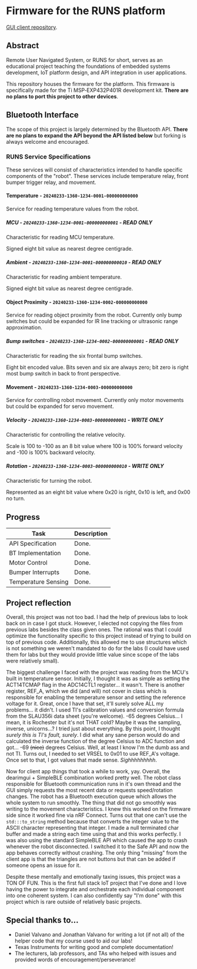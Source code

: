# Firmware for the RUNS platform

[GUI client repository](https://github.com/Jah-On/RUNS_CLIENT).

## Abstract

Remote User Navigated System, or RUNS for short, serves as an educational project teaching the foundations of embedded systems development, IoT platform design, and API integration in user applications. 

This repository houses the firmware for the platform. This firmware is specifically made for the Ti MSP‑EXP432P401R development kit. __There are no plans to port this project to other devices__.

## Bluetooth Interface

The scope of this project is largely determined by the Bluetooth API. __There are no plans to expand the API beyond the API listed below__ but forking is always welcome and encouraged.

### RUNS Service Specifications

These services will consist of characteristics intended to handle specific components of the "robot". These services include temperature relay, front bumper trigger relay, and movement.

#### Temperature - `20240233-1360-1234-0001-000000000000`

Service for reading temperature values from the robot.

##### MCU - `20240233-1360-1234-0001-000000000001` - READ ONLY

Characteristic for reading MCU temperature.

Signed eight bit value as nearest degree centigrade.

##### Ambient - `20240233-1360-1234-0001-000000000010` - READ ONLY

Characteristic for reading ambient temperature.

Signed eight bit value as nearest degree centigrade.

#### Object Proximity - `20240233-1360-1234-0002-000000000000`

Service for reading object proximity from the robot. Currently only bump switches but could be expanded for IR line tracking or ultrasonic range approximation.

##### Bump switches - `20240233-1360-1234-0002-000000000001` - READ ONLY

Characteristic for reading the six frontal bump switches.

Eight bit encoded value. Bits seven and six are always zero; bit zero is right most bump switch in back to front perspective.

#### Movement - `20240233-1360-1234-0003-000000000000`

Service for controlling robot movement. Currently only motor movements but could be expanded for servo movement.

##### Velocity - `20240233-1360-1234-0003-000000000001` - WRITE ONLY

Characteristic for controlling the relative velocity.

Scale is 100 to -100 as an 8 bit value where 100 is 100% forward velocity and -100 is 100% backward velocity.

##### Rotation - `20240233-1360-1234-0003-000000000010` - WRITE ONLY

Characteristic for turning the robot.

Represented as an eight bit value where 0x20 is right, 0x10 is left, and 0x00 no turn.

## Progress

|       Task             |           Description           |
|------------------------|---------------------------------|
|    API Specification   |          Done.                  |
|    BT Implementation   |          Done.                  |
|      Motor Control     |          Done.                  |
|    Bumper Interrupts   |          Done.                  |
|   Temperature Sensing  |          Done.                  |

## Project reflection

Overall, this project was not too bad. I had the help of previous labs to look back on in case I got stuck. However, I elected not copying the files from previous labs besides the class given ones. The rational was that I could optimize the functionality specific to this project instead of trying to build on top of previous code. Additionally, this allowed me to use structures which is not something we weren't mandated to do for the labs (I could have used them for labs but they would provide little value since scope of the labs were relatively small). 

The biggest challenge I faced with the project was reading from the MCU's built in temperature sensor. Initially, I thought it was as simple as setting the ACT14TCMAP flag in the ADC14CTL1 register... it wasn't. There is another register, REF_A, which we did (and will) not cover in class which is responsible for enabling the temperature sensor and setting the reference voltage for it. Great, once I have that set, it'll surely solve ALL my problems... it didn't. I used TI's calibration values and conversion formula from the SLAU356i data sheet (you're welcome). -65 degrees Celsius... I mean, it is Rochester but it's not THAT cold? Maybe it was the sampling, inverse, unicorns...? I tried just about everything. By this point, I thought *surely this is TI's fault, surely*. I did what any sane person would do and calculated the inverse function of the degree Celsius to ADC function and got... -69 ~~(nice)~~ degrees Celsius. Well, at least I know I'm the dumb ass and not TI. Turns out, I needed to set VRSEL to 0x01 to use REF_A's voltage. Once set to that, I got values that made sense. *Sighhhhhhhhh*.

Now for client app things that took a while to work, yay. Overall, the dearimgui + SimpleBLE combination worked pretty well. The robot class responsible for Bluetooth communication runs in it's own thread and the GUI simply requests the most recent data or requests speed/rotation changes. The robot has a Bluetooth execution queue which allows the whole system to run smoothly. The thing that did not go smoothly was writing to the movement characteristics. I knew this worked on the firmware side since it worked fine via nRF Connect. Turns out that one can't use the `std:::to_string` method because that converts the integer value to the ASCII character representing that integer. I made a null terminated char buffer and made a string each time using that and this works perfectly. I was also using the standard SimpleBLE API which caused the app to crash whenever the robot disconnected. I switched it to the Safe API and now the app behaves correctly without crashing. The only thing "missing" from the client app is that the triangles are not buttons but that can be added if someone opens an issue for it. 

Despite these mentally and emotionally taxing issues, this project was a TON OF FUN. This is the first full stack IoT project that I've done and I love having the power to integrate and orchestrate each individual component into one coherent system. I can also confidently say "I'm done" with this project which is rare outside of relatively basic projects. 

## Special thanks to...

- Daniel Valvano and Jonathan Valvano for writing a lot (if not all) of the helper code that my course used to aid our labs!
- Texas Instruments for writing good and complete documentation! 
- The lecturers, lab professors, and TAs who helped with issues and provided words of encouragement/perseverance!
